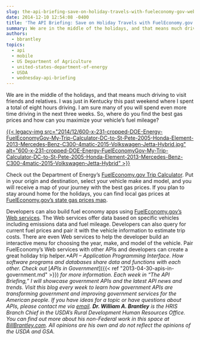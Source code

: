 ```yaml
---
slug: the-api-briefing-save-on-holiday-travels-with-fueleconomy-gov-web-services
date: 2014-12-10 12:54:08 -0400
title: 'The API Briefing: Save on Holiday Travels with FuelEconomy.gov Web Services'
summary: We are in the middle of the holidays, and that means much driving to visit friends and relatives. I was just in Kentucky this past weekend where I spent a total of eight hours driving. I am sure many of you will spend even more time driving in the next three weeks. So, where do
authors:
  - bbrantley
topics:
  - api
  - mobile
  - US Department of Agriculture
  - united-states-department-of-energy
  - USDA
  - wednesday-api-briefing
---
```


We are in the middle of the holidays, and that means much driving to visit friends and relatives. I was just in Kentucky this past weekend where I spent a total of eight hours driving. I am sure many of you will spend even more time driving in the next three weeks. So, where do you find the best gas prices and how can you maximize your vehicle’s fuel mileage?

[{{< legacy-img src="2014/12/600-x-231-cropped-DOE-Energy-FuelEconomyGov-My-Trip-Calculator-DC-to-St-Pete-2005-Honda-Element-2013-Mercedes-Benz-C300-4matic-2015-Volkswagen-Jetta-Hybrid.jpg" alt="600-x-231-cropped-DOE-Energy-FuelEconomyGov-My-Trip-Calculator-DC-to-St-Pete-2005-Honda-Element-2013-Mercedes-Benz-C300-4matic-2015-Volkswagen-Jetta-Hybrid" >}}](https://s3.amazonaws.com/digitalgov/_legacy-img/2014/12/600-x-583-full-DOE-Energy-FuelEconomyGov-My-Trip-Calculator-DC-to-St-Pete-2005-Honda-Element-2013-Mercedes-Benz-C300-4matic-2015-Volkswagen-Jetta-Hybrid.jpg)

Check out the Department of Energy’s <a href="http://www.fueleconomy.gov/trip/#?" target="_blank">FuelEconomy.gov Trip Calculator</a>. Put in your origin and destination, select your vehicle make and model, and you will receive a map of your journey with the best gas prices. If you plan to stay around home for the holidays, you can find local gas prices at <a href="http://www.fueleconomy.gov/feg/gasprices/states/index.shtml" target="_blank">FuelEconomy.gov’s state gas prices map</a>.

Developers can also build fuel economy apps using <a href="http://www.fueleconomy.gov/feg/ws/index.shtml" target="_blank">FuelEconomy.gov’s Web services</a>. The Web services offer data based on specific vehicles including emissions data and fuel mileage. Developers can also query for current fuel prices and pair it with the vehicle information to estimate trip costs. There are even Web services to help the developer build an interactive menu for choosing the year, make, and model of the vehicle. Pair FuelEconomy’s Web services with other APIs and developers can create a great holiday trip helper._*API – Application Programming Interface. How software programs and databases share data and functions with each other. Check out_ [_APIs in Government_]({{< ref "2013-04-30-apis-in-government.md" >}}) _for more information._
_Each week in “The API Briefing,” I will showcase government APIs and the latest API news and trends. Visit this blog every week to learn how government APIs are transforming government and improving government services for the American people. If you have ideas for a topic or have questions about APIs, please contact me via_ [_email_](mailto:bill.brantley@wdc.usda.gov)_._
_**Dr. William A. Brantley** is the HRIS Branch Chief in the USDA’s Rural Development Human Resources Office. You can find out more about his non-Federal work in this space at_ [_BillBrantley.com_](http://billbrantley.com/)_. All opinions are his own and do not reflect the opinions of the USDA and GSA._

<div class="copyIcon copy0">
</div>

<div class="pasteIcon paste0">
</div>

<div class="notifyIcon">
</div>

<div class="copyIcon copy0">
</div>

<div class="pasteIcon paste0">
</div>

<div class="notifyIcon">
</div>